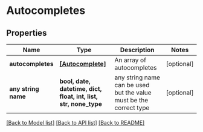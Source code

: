 # Autocompletes


## Properties
Name | Type | Description | Notes
------------ | ------------- | ------------- | -------------
**autocompletes** | [**[Autocomplete]**](Autocomplete.md) | An array of autocompletes | [optional] 
**any string name** | **bool, date, datetime, dict, float, int, list, str, none_type** | any string name can be used but the value must be the correct type | [optional]

[[Back to Model list]](../README.md#documentation-for-models) [[Back to API list]](../README.md#documentation-for-api-endpoints) [[Back to README]](../README.md)


